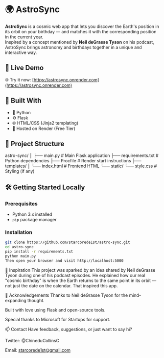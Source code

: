 # 🌍 AstroSync

**AstroSync** is a cosmic web app that lets you discover the Earth's position in its orbit on your birthday — and matches it with the corresponding position in the current year.  
Inspired by a concept mentioned by **Neil deGrasse Tyson** on his podcast, AstroSync brings astronomy and birthdays together in a unique and interactive way.

## 🚀 Live Demo

🌐 Try it now: [https://astrosync.onrender.com](https://astrosync.onrender.com)

## 🔧 Built With

- 🐍 Python
- ⚙️ Flask
- 🌐 HTML/CSS (Jinja2 templating)
- 🚀 Hosted on Render (Free Tier)

## 📂 Project Structure

astro-sync/ │ ├── main.py # Main Flask application ├── requirements.txt # Python dependencies ├── Procfile # Render start instructions ├── templates/ │ └── index.html # Frontend HTML └── static/ └── style.css # Styling (if any)


## 🛠️ Getting Started Locally

### Prerequisites

- Python 3.x installed
- `pip` package manager

### Installation

```bash
git clone https://github.com/starcorede1st/astro-sync.git
cd astro-sync
pip install -r requirements.txt
python main.py
Then open your browser and visit http://localhost:5000
```
🧠 Inspiration
This project was sparked by an idea shared by Neil deGrasse Tyson during one of his podcast episodes. He explained how our real "cosmic birthday" is when the Earth returns to the same point in its orbit — not just the date on the calendar. That inspired this app.

🤝 Acknowledgements
Thanks to Neil deGrasse Tyson for the mind-expanding thought.

Built with love using Flask and open-source tools.

Special thanks to Microsoft for Startups for support.

📫 Contact
Have feedback, suggestions, or just want to say hi?

Twitter: @ChineduCollinsC

Email: starcorede1st@gmail.com
